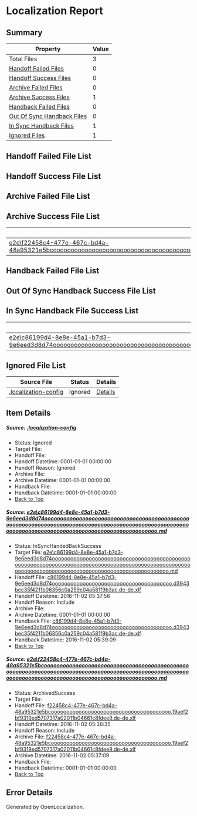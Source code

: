 # <a name='report-top'></a> Localization Report

## Summary
 Property | Value 
 -------- | ----- 
 Total Files | 3
[ Handoff Failed Files ](#handoff-failed-list)| 0
[ Handoff Success Files ](#handoff-success-list)| 0
[ Archive Failed Files ](#archive-failed-list)| 0
[ Archive Success Files ](#archive-success-list)| 1
[ Handback Failed Files ](#handback-failed-list)| 0
[ Out Of Sync Handback Files ](#outofsync-handback-success-list)| 0
[ In Sync Handback Files ](#insync-handback-success-list)| 1
[ Ignored Files ](#ignored-list)| 1

## <a name='handoff-failed-list'></a> Handoff Failed File List

## <a name='handoff-success-list'></a> Handoff Success File List

## <a name='archive-failed-list'></a> Archive Failed File List

## <a name='archive-success-list'></a> Archive Success File List
 Source File | Status | Details 
 ----------- | ------ | ------- 
 [e2e\f22458c4-477e-467c-bd4a-48a95321e5bcoooooooooooooooooooooooooooooooooooooooooooooooooooooooooooooooooooooooooooooooooooooooooooooooooooooooooooooooooooooooooooooooooooooooooooooooooooooooo.md](https://github.com/OpenLocalizationTestOrg/ol-test0/blob/0cd143b686be86b1686fe7fa1354d58990e11810/e2e/f22458c4-477e-467c-bd4a-48a95321e5bcoooooooooooooooooooooooooooooooooooooooooooooooooooooooooooooooooooooooooooooooooooooooooooooooooooooooooooooooooooooooooooooooooooooooooooooooooooooooo.md) | ArchivedSuccess | [Details](#212ae4d6134eeddb888e607c4762df180c496d942)

## <a name='handback-failed-list'></a> Handback Failed File List

## <a name='outofsync-handback-success-list'></a> Out Of Sync Handback Success File List

## <a name='insync-handback-success-list'></a> In Sync Handback File Success List
 Source File | Status | Details 
 ----------- | ------ | ------- 
 [e2e\c86199d4-8e8e-45a1-b7d3-9e6eed3d8d74oooooooooooooooooooooooooooooooooooooooooooooooooooooooooooooooooooooooooooooooooooooooooooooooooooooooooooooooooooooooooooooooooooooooooooooooooooooooo.md](https://github.com/OpenLocalizationTestOrg/ol-test0/blob/b826b96f2903251bea339c43ef97607d2a478fc5/e2e/c86199d4-8e8e-45a1-b7d3-9e6eed3d8d74oooooooooooooooooooooooooooooooooooooooooooooooooooooooooooooooooooooooooooooooooooooooooooooooooooooooooooooooooooooooooooooooooooooooooooooooooooooooo.md) | InSyncHandedBackSuccess | [Details](#e8b41054f597498f71e8f670cc7c50f7f0f83e4e1)

## <a name='ignored-list'></a> Ignored File List
 Source File | Status | Details 
 ----------- | ------ | ------- 
 [.localization-config](https://github.com/OpenLocalizationTestOrg/ol-test0/blob/b826b96f2903251bea339c43ef97607d2a478fc5/.localization-config) | Ignored | [Details](#c268a05ecaa7ec85942ed632c29928ee5bd6da8d0)

## Item Details
##### <a name='c268a05ecaa7ec85942ed632c29928ee5bd6da8d0'></a> Source: [.localization-config](https://github.com/OpenLocalizationTestOrg/ol-test0/blob/b826b96f2903251bea339c43ef97607d2a478fc5/.localization-config)
* Status: Ignored
* Target File: 
* Handoff File: 
* Handoff Datetime: 0001-01-01 00:00:00
* Handoff Reason: Ignored
* Archive File: 
* Archive Datetime: 0001-01-01 00:00:00
* Handback File: 
* Handback Datetime: 0001-01-01 00:00:00
* [Back to Top](#report-top)

##### <a name='e8b41054f597498f71e8f670cc7c50f7f0f83e4e1'></a> Source: [e2e\c86199d4-8e8e-45a1-b7d3-9e6eed3d8d74oooooooooooooooooooooooooooooooooooooooooooooooooooooooooooooooooooooooooooooooooooooooooooooooooooooooooooooooooooooooooooooooooooooooooooooooooooooooo.md](https://github.com/OpenLocalizationTestOrg/ol-test0/blob/b826b96f2903251bea339c43ef97607d2a478fc5/e2e/c86199d4-8e8e-45a1-b7d3-9e6eed3d8d74oooooooooooooooooooooooooooooooooooooooooooooooooooooooooooooooooooooooooooooooooooooooooooooooooooooooooooooooooooooooooooooooooooooooooooooooooooooooo.md)
* Status: InSyncHandedBackSuccess
* Target File: [e2e\c86199d4-8e8e-45a1-b7d3-9e6eed3d8d74oooooooooooooooooooooooooooooooooooooooooooooooooooooooooooooooooooooooooooooooooooooooooooooooooooooooooooooooooooooooooooooooooooooooooooooooooooooooo.md](https://github.com/OpenLocalizationTestOrg/ol-test0-dede/blob/39ec1d9e8db75036a8ffbdfd1dcde057b126a4e7/e2e/c86199d4-8e8e-45a1-b7d3-9e6eed3d8d74oooooooooooooooooooooooooooooooooooooooooooooooooooooooooooooooooooooooooooooooooooooooooooooooooooooooooooooooooooooooooooooooooooooooooooooooooooooooo.md)
* Handoff File: [c86199d4-8e8e-45a1-b7d3-9e6eed3d8d74ooooooooooooooooooooooooooooooooooooooo.d3943bec35f4211b06356c0a259c04a581f9b3ac.de-de.xlf](https://github.com/OpenLocalizationTestOrg/ol-test0-handoff/blob/d79f82c6f4c68f676253dcc820d34499d4b51dc2/ol-handoff/OpenLocalizationTestOrg/ol-test0-dede/yufeih/ht/c86199d4-8e8e-45a1-b7d3-9e6eed3d8d74ooooooooooooooooooooooooooooooooooooooo.d3943bec35f4211b06356c0a259c04a581f9b3ac.de-de.xlf)
* Handoff Datetime: 2016-11-02 05:37:56
* Handoff Reason: Include
* Archive File: 
* Archive Datetime: 0001-01-01 00:00:00
* Handback File: [c86199d4-8e8e-45a1-b7d3-9e6eed3d8d74ooooooooooooooooooooooooooooooooooooooo.d3943bec35f4211b06356c0a259c04a581f9b3ac.de-de.xlf](https://github.com/OpenLocalizationTestOrg/ol-test0-handback/blob/f46559cd0ed0c0a0c087039365f3ec29559f5ec2/ol-handback/OpenLocalizationTestOrg/ol-test0-dede/yufeih/ht/c86199d4-8e8e-45a1-b7d3-9e6eed3d8d74ooooooooooooooooooooooooooooooooooooooo.d3943bec35f4211b06356c0a259c04a581f9b3ac.de-de.xlf)
* Handback Datetime: 2016-11-02 05:39:09
* [Back to Top](#report-top)

##### <a name='212ae4d6134eeddb888e607c4762df180c496d942'></a> Source: [e2e\f22458c4-477e-467c-bd4a-48a95321e5bcoooooooooooooooooooooooooooooooooooooooooooooooooooooooooooooooooooooooooooooooooooooooooooooooooooooooooooooooooooooooooooooooooooooooooooooooooooooooo.md](https://github.com/OpenLocalizationTestOrg/ol-test0/blob/0cd143b686be86b1686fe7fa1354d58990e11810/e2e/f22458c4-477e-467c-bd4a-48a95321e5bcoooooooooooooooooooooooooooooooooooooooooooooooooooooooooooooooooooooooooooooooooooooooooooooooooooooooooooooooooooooooooooooooooooooooooooooooooooooooo.md)
* Status: ArchivedSuccess
* Target File: 
* Handoff File: [f22458c4-477e-467c-bd4a-48a95321e5bcooooooooooooooooooooooooooooooooooooooo.19aef2bf9319ed5707317a02011b04661c8fdee9.de-de.xlf](https://github.com/OpenLocalizationTestOrg/ol-test0-handoff/blob/a12b25128d146ecbb6dd31e687b6522a2996a107/ol-handoff/OpenLocalizationTestOrg/ol-test0-dede/yufeih/ht/f22458c4-477e-467c-bd4a-48a95321e5bcooooooooooooooooooooooooooooooooooooooo.19aef2bf9319ed5707317a02011b04661c8fdee9.de-de.xlf)
* Handoff Datetime: 2016-11-02 05:36:35
* Handoff Reason: Include
* Archive File: [f22458c4-477e-467c-bd4a-48a95321e5bcooooooooooooooooooooooooooooooooooooooo.19aef2bf9319ed5707317a02011b04661c8fdee9.de-de.xlf](https://github.com/OpenLocalizationTestOrg/ol-test0-handoff/blob/143add8caa5c93a13273d161c7186cf97cd5b12f/ol-archive/OpenLocalizationTestOrg/ol-test0-dede/yufeih/ht/f22458c4-477e-467c-bd4a-48a95321e5bcooooooooooooooooooooooooooooooooooooooo.19aef2bf9319ed5707317a02011b04661c8fdee9.de-de.xlf)
* Archive Datetime: 2016-11-02 05:37:09
* Handback File: 
* Handback Datetime: 0001-01-01 00:00:00
* [Back to Top](#report-top)


## Error Details

Generated by OpenLocalization.
